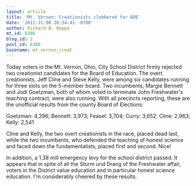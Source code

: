 ```yaml
---
layout: article
title: 'Mt. Vernon: Creationists clobbered for BOE'
date: '2011-11-08 20:34:41 -0700'
author: Richard B. Hoppe
mt_id: 6386
blog_id: 2
post_id: 6386
basename: mt_vernon_creat
---
```

Today voters in the Mt. Vernon, Ohio, City School District firmly rejected two creationist candidates for the Board of Education.  The overt creationists, Jeff Cline and Steve Kelly, were among six candidates running for three slots on the 5-member board.  Two incumbents, Margie Bennett and Jodi Goetzman, both of whom voted to terminate John Freshwater's teaching contract, were also running.  With all precincts reporting, these are the unofficial results from the county Board of Elections:

Goetzman: 4,296; Bennett: 3,973; Feasel: 3,704; Curry: 3,652; Cline: 2,963; Kelly: 2,541

Cline and Kelly, the two overt creationists in the race, placed dead last, while the two incumbents, who defended the teaching of honest science and faced down the fundamentalists, placed first and second.  Nice!

In addition, a 1.38 mill emergency levy for the school district passed.  It appears that in spite of all the Sturm und Drang of the Freshwater affair, voters in the District value education and in particular honest science education.  I'm considerably cheered by these results.
